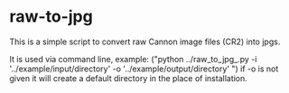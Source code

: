 # raw-to-jpg
This is a simple script to convert raw Cannon image files (CR2) into jpgs. 

It is used via command line, example: ("python ../raw_to_jpg_.py -i '../example/input/directory' -o '../example/output/directory' ")
if -o is not given it will create a default directory in the place of installation.
